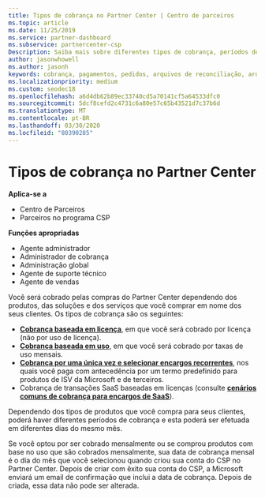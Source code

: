 ```yaml
---
title: Tipos de cobrança no Partner Center | Centro de parceiros
ms.topic: article
ms.date: 11/25/2019
ms.service: partner-dashboard
ms.subservice: partnercenter-csp
Description: Saiba mais sobre diferentes tipos de cobrança, períodos de cobrança e datas de cobrança que você pode ver no Partner Center.
author: jasonwhowell
ms.author: jasonh
keywords: cobrança, pagamentos, pedidos, arquivos de reconciliação, arquivo de reconhecimento
ms.localizationpriority: medium
ms.custom: seodec18
ms.openlocfilehash: a6d4db62b89ec33740cd5a70141cf5a64533dfc0
ms.sourcegitcommit: 5dcf8cefd2c4731c6a80e57c65b43521d7c37b6d
ms.translationtype: MT
ms.contentlocale: pt-BR
ms.lasthandoff: 03/30/2020
ms.locfileid: "80390285"
---
```

# <a name="types-of-billing-in-partner-center"></a>Tipos de cobrança no Partner Center

**Aplica-se a**

- Centro de Parceiros
- Parceiros no programa CSP

**Funções apropriadas**

- Agente administrador
- Administrador de cobrança
- Administração global
- Agente de suporte técnico
- Agente de vendas

Você será cobrado pelas compras do Partner Center dependendo dos produtos, das soluções e dos serviços que você comprar em nome dos seus clientes. Os tipos de cobrança são os seguintes:

- [**Cobrança baseada em licença**](license-based-billing.md), em que você será cobrado por licença (não por uso de licença).
- [**Cobrança baseada em uso**](usage-based-billing.md), em que você será cobrado por taxas de uso mensais.
- [**Cobrança por uma única vez e selecionar encargos recorrentes**](one-time-and-recurring-billing.md), nos quais você paga com antecedência por um termo predefinido para produtos de ISV da Microsoft e de terceiros.
- Cobrança de transações SaaS baseadas em licenças (consulte [**cenários comuns de cobrança para encargos de SaaS**](common-billing-scenarios-saas.md)).

Dependendo dos tipos de produtos que você compra para seus clientes, poderá haver diferentes períodos de cobrança e esta poderá ser efetuada em diferentes dias do mesmo mês.

Se você optou por ser cobrado mensalmente ou se comprou produtos com base no uso que são cobrados mensalmente, sua data de cobrança mensal é o dia do mês que você selecionou quando criou sua conta do CSP no Partner Center. Depois de criar com êxito sua conta do CSP, a Microsoft enviará um email de confirmação que inclui a data de cobrança. Depois de criada, essa data não pode ser alterada.
